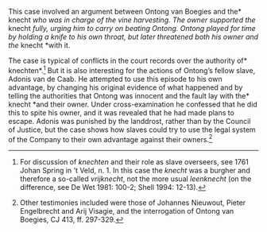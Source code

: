 This case involved an argument between Ontong van Boegies and the* knecht *who was in charge of the vine harvesting. The owner supported the* knecht *fully, urging him to carry on beating Ontong. Ontong played for time by holding a knife to his own throat, but later threatened both his owner and the* knecht *with it.

The case is typical of conflicts in the court records over the authority of* knechten*.[^1] But it is also interesting for the actions of Ontong’s fellow slave, Adonis van de Caab. He attempted to use this episode to his own advantage, by changing his original evidence of what happened and by telling the authorities that Ontong was innocent and the fault lay with the* knecht *and their owner. Under cross-examination he confessed that he did this to spite his owner, and it was revealed that he had made plans to escape. Adonis was punished by the landdrost, rather than by the Council of Justice, but the case shows how slaves could try to use the legal system of the Company to their own advantage against their owners.[^2]

[^1]: For discussion of *knechten* and their role as slave overseers, see 1761 Johan Spring in ’t Veld, n. 1. In this case the *knecht* was a burgher and therefore a so-called *vrijknecht*, not the more usual *leenknecht* (on the difference, see De Wet 1981: 100-2; Shell 1994: 12-13).

[^2]: Other testimonies included were those of Johannes Nieuwout, Pieter Engelbrecht and Arij Visagie, and the interrogation of Ontong van Boegies, CJ 413, ff. 297-329.